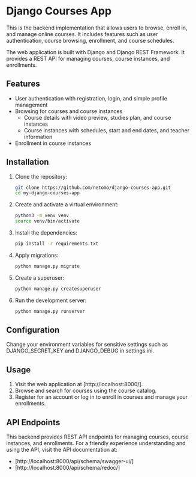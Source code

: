 # Django Courses App

This is the backend implementation that allows users to browse, enroll in, and manage online courses. It includes features such as user authentication, course browsing, enrollment, and course schedules.

The web application is built with Django and Django REST Framework. It provides a REST API for managing courses, course instances, and enrollments.

## Features

- User authentication with registration, login, and simple profile management
- Browsing for courses and course instances
  - Course details with video preview, studies plan, and course instances
  - Course instances with schedules, start and end dates, and teacher information
- Enrollment in course instances

## Installation

1. Clone the repository:

    ```bash
    git clone https://github.com/netomo/django-courses-app.git
    cd my-django-courses-app
    ```
  
2. Create and activate a virtual environment:

    ```bash
    python3 -m venv venv
    source venv/bin/activate
    ```

3. Install the dependencies:
  
      ```bash
      pip install -r requirements.txt
      ```

4. Apply migrations:

      ```bash
      python manage.py migrate
      ```

5. Create a superuser:

      ```bash
      python manage.py createsuperuser
      ```

6. Run the development server:

      ```bash
      python manage.py runserver
      ```

## Configuration

Change your environment variables for sensitive settings such as DJANGO_SECRET_KEY and DJANGO_DEBUG in settings.ini.

## Usage

1. Visit the web application at [http://localhost:8000/].
2. Browse and search for courses using the course catalog.
3. Register for an account or log in to enroll in courses and manage your enrollments.

## API Endpoints

This backend provides REST API endpoints for managing courses, course instances, and enrollments. For a friendly experience understanding and using the API, visit the API documentation at:

- [http://localhost:8000/api/schema/swagger-ui/]
- [http://localhost:8000/api/schema/redoc/]

